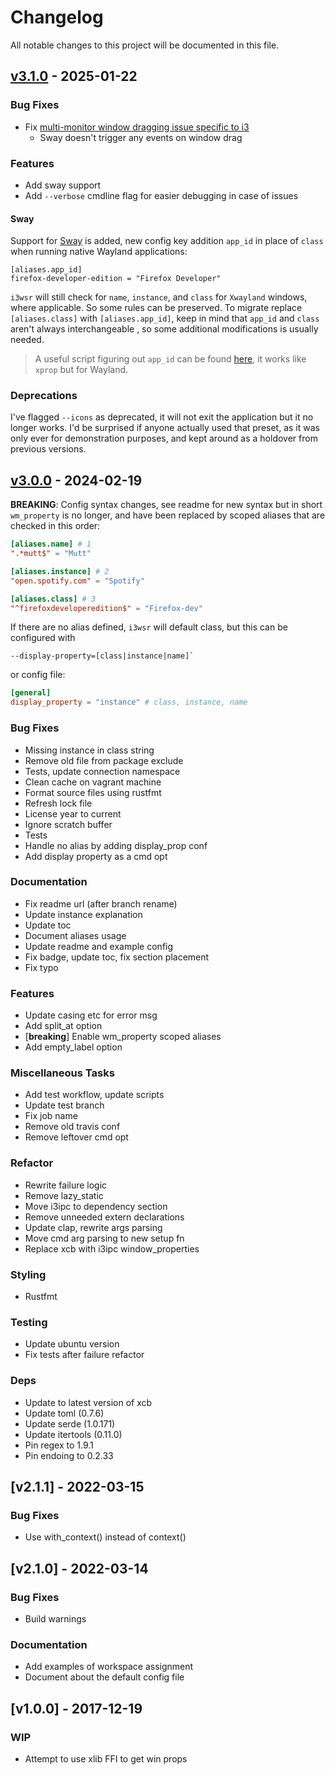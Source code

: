 # Changelog

All notable changes to this project will be documented in this file.

## [v3.1.0] - 2025-01-22

### Bug Fixes

- Fix [multi-monitor window dragging issue specific to i3](https://github.com/roosta/i3wsr/issues/34)
    - Sway doesn't trigger any events on window drag

### Features

- Add sway support
- Add `--verbose` cmdline flag for easier debugging in case of issues

#### Sway

Support for [Sway](https://github.com/swaywm/sway) is added, new config key
addition `app_id` in place of `class` when running native Wayland applications:

```
[aliases.app_id]
firefox-developer-edition = "Firefox Developer"
```
`i3wsr` will still check for `name`, `instance`, and `class` for `Xwayland`
windows, where applicable. So some rules can be preserved. To migrate replace
`[aliases.class]` with `[aliases.app_id]`, keep in mind that `app_id` and
`class` aren't always interchangeable , so some additional modifications is
usually needed.

> A useful script figuring out `app_id` can be found [here](https://gist.github.com/crispyricepc/f313386043395ff06570e02af2d9a8e0#file-wlprop-sh), it works like `xprop` but for Wayland.

### Deprecations

I've flagged `--icons` as deprecated, it will not exit the application but it
no longer works. I'd be surprised if anyone actually used that preset, as it
was only ever for demonstration purposes, and kept around as a holdover from
previous versions.

## [v3.0.0] - 2024-02-19

**BREAKING**: Config syntax changes, see readme for new syntax but in short
`wm_property` is no longer, and have been replaced by scoped aliases that are
checked in this order:
```toml
[aliases.name] # 1
".*mutt$" = "Mutt"

[aliases.instance] # 2
"open.spotify.com" = "Spotify"

[aliases.class] # 3
"^firefoxdeveloperedition$" = "Firefox-dev"
```

If there are no alias defined, `i3wsr` will default class, but this can be
configured with
```
--display-property=[class|instance|name]`
```
or config file:

```toml
[general]
display_property = "instance" # class, instance, name
```

### Bug Fixes

- Missing instance in class string
- Remove old file from package exclude
- Tests, update connection namespace
- Clean cache on vagrant machine
- Format source files using rustfmt
- Refresh lock file
- License year to current
- Ignore scratch buffer
- Tests
- Handle no alias by adding display_prop conf
- Add display property as a cmd opt

### Documentation

- Fix readme url (after branch rename)
- Update instance explanation
- Update toc
- Document aliases usage
- Update readme and example config
- Fix badge, update toc, fix section placement
- Fix typo

### Features

- Update casing etc for error msg
- Add split_at option
- [**breaking**] Enable wm_property scoped aliases
- Add empty_label option

### Miscellaneous Tasks

- Add test workflow, update scripts
- Update test branch
- Fix job name
- Remove old travis conf
- Remove leftover cmd opt

### Refactor

- Rewrite failure logic
- Remove lazy_static
- Move i3ipc to dependency section
- Remove unneeded extern declarations
- Update clap, rewrite args parsing
- Move cmd arg parsing to new setup fn
- Replace xcb with i3ipc window_properties

### Styling

- Rustfmt

### Testing

- Update ubuntu version
- Fix tests after failure refactor

### Deps

- Update to latest version of xcb
- Update toml (0.7.6)
- Update serde (1.0.171)
- Update itertools (0.11.0)
- Pin regex to 1.9.1
- Pin endoing to 0.2.33

## [v2.1.1] - 2022-03-15

### Bug Fixes

- Use with_context() instead of context()

## [v2.1.0] - 2022-03-14

### Bug Fixes

- Build warnings

### Documentation

- Add examples of workspace assignment
- Document about the default config file

## [v1.0.0] - 2017-12-19

### WIP

- Attempt to use xlib FFI to get win props

<!-- generated by git-cliff -->

[v3.1.0]: https://github.com/roosta/i3wsr/compare/v3.0.0...v3.1.0
[v3.0.0]: https://github.com/roosta/herb/compare/v2.1.1...v3.0.0
